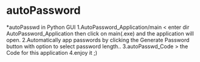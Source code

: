 # autoPassword
*autoPasswd in Python GUI
1.AutoPassword_Application/main < enter dir AutoPassword_Application then click on main(.exe) and the application will open.
2.Automatically app passwords by clicking the Generate Password button with option to select password length..
3.autoPasswd_Code > the Code for this application 
4.enjoy it ;)
